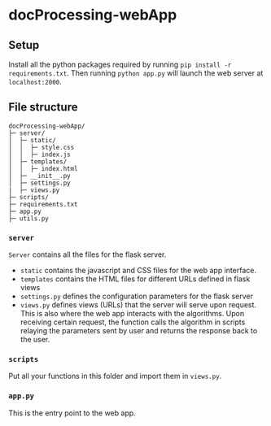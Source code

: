 # docProcessing-webApp

## Setup
Install all the python packages required by running `pip install -r requirements.txt`. Then running `python app.py` will launch the web server at `localhost:2000`.

## File structure
```
docProcessing-webApp/
├─ server/
│  ├─ static/
│  │  ├─ style.css
│  │  ├─ index.js
│  ├─ templates/
│  │  ├─ index.html
│  ├─ __init__.py
│  ├─ settings.py
|  ├─ views.py
├─ scripts/
├─ requirements.txt
├─ app.py
├─ utils.py
```

### `server`
`Server` contains all the files for the flask server.

- `static` contains the javascript and CSS files for the web app interface.
- `templates` contains the HTML files for different URLs defined in flask views
- `settings.py` defines the configuration parameters for the flask server
- `views.py` defines views (URLs) that the server will serve upon request. This is also where the web app interacts with the algorithms. Upon receiving certain request, the function calls the algorithm in scripts relaying the parameters sent by user and returns the response back to the user.

### `scripts`
Put all your functions in this folder and import them in `views.py`.

### `app.py`
This is the entry point to the web app.